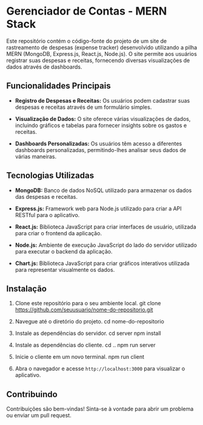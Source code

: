 # Gerenciador de Contas - MERN Stack

Este repositório contém o código-fonte do projeto de um site de rastreamento de despesas (expense tracker) desenvolvido utilizando a pilha MERN (MongoDB, Express.js, React.js, Node.js). O site permite aos usuários registrar suas despesas e receitas, fornecendo diversas visualizações de dados através de dashboards.

## Funcionalidades Principais

- **Registro de Despesas e Receitas:** Os usuários podem cadastrar suas despesas e receitas através de um formulário simples.

- **Visualização de Dados:** O site oferece várias visualizações de dados, incluindo gráficos e tabelas para fornecer insights sobre os gastos e receitas.

- **Dashboards Personalizadas:** Os usuários têm acesso a diferentes dashboards personalizadas, permitindo-lhes analisar seus dados de várias maneiras.

## Tecnologias Utilizadas

- **MongoDB:** Banco de dados NoSQL utilizado para armazenar os dados das despesas e receitas.

- **Express.js:** Framework web para Node.js utilizado para criar a API RESTful para o aplicativo.

- **React.js:** Biblioteca JavaScript para criar interfaces de usuário, utilizada para criar o frontend da aplicação.

- **Node.js:** Ambiente de execução JavaScript do lado do servidor utilizado para executar o backend da aplicação.

- **Chart.js:** Biblioteca JavaScript para criar gráficos interativos utilizada para representar visualmente os dados.

## Instalação

1. Clone este repositório para o seu ambiente local.
git clone https://github.com/seuusuario/nome-do-repositorio.git


2. Navegue até o diretório do projeto.
cd nome-do-repositorio


3. Instale as dependências do servidor.
cd server
npm install


5. Instale as dependências do cliente.
cd ..
npm run server


6. Inicie o cliente em um novo terminal.
npm run client


7. Abra o navegador e acesse `http://localhost:3000` para visualizar o aplicativo.

## Contribuindo

Contribuições são bem-vindas! Sinta-se à vontade para abrir um problema ou enviar um pull request.
